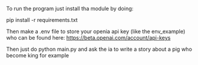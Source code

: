To run the program just install tha module by doing:

pip install -r requirements.txt

Then make a .env file to store your openia api key (like the env_example) who can be found here: https://beta.openai.com/account/api-keys

Then just do python main.py and ask the ia to write a story about a pig who become king for example